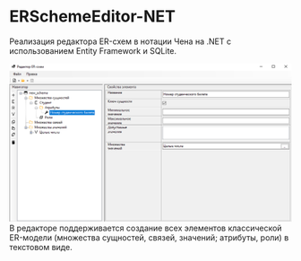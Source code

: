 # ERSchemeEditor-NET
Реализация редактора ER-схем в нотации Чена на .NET с использованием Entity Framework и SQLite.

![Скриншот главного окна редактора](assets/interface.png)
В редакторе поддерживается создание всех элементов классической ER-модели (множества сущностей, связей, значений; атрибуты, роли) в текстовом виде.
